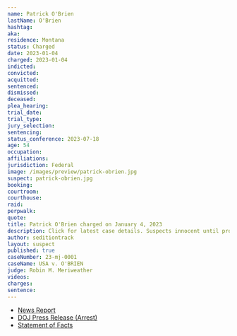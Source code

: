 ```yaml
---
name: Patrick O'Brien
lastName: O'Brien
hashtag:
aka:
residence: Montana
status: Charged
date: 2023-01-04
charged: 2023-01-04
indicted:
convicted:
acquitted:
sentenced:
dismissed:
deceased:
plea_hearing:
trial_date:
trial_type:
jury_selection:
sentencing:
status_conference: 2023-07-18
age: 54
occupation:
affiliations:
jurisdiction: Federal
image: /images/preview/patrick-obrien.jpg
suspect: patrick-obrien.jpg
booking:
courtroom:
courthouse:
raid:
perpwalk:
quote:
title: Patrick O'Brien charged on January 4, 2023
description: Click for latest case details. Suspects innocent until proven guilty.
author: seditiontrack
layout: suspect
published: true
caseNumber: 23-mj-0001
caseName: USA v. O'BRIEN
judge: Robin M. Meriweather
videos:
charges:
sentence:
---
```

- [News Report](https://www.greatfallstribune.com/story/news/2023/01/13/great-falls-man-who-brought-juvenile-son-to-capitol-riot-charged/69807454007/)
- [DOJ Press Release (Arrest)](https://www.justice.gov/usao-dc/pr/montana-man-arraigned-charges-actions-during-jan-6-capitol-breach)
- [Statement of Facts](https://storage.courtlistener.com/recap/gov.uscourts.dcd.250674/gov.uscourts.dcd.250674.1.1.pdf)
